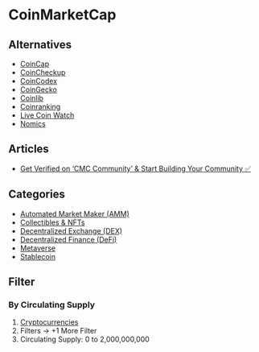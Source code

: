 # CoinMarketCap

<!--
https://aicoin.com/
https://intotheblock.com/
https://coinmetrics.io/
-->

## Alternatives

- [CoinCap](https://coincap.io/)
- [CoinCheckup](https://coincheckup.com)
- [CoinCodex](https://coincodex.com)
- [CoinGecko](https://coingecko.com)
- [Coinlib](https://coinlib.io/)
- [Coinranking](https://coinranking.com)
- [Live Coin Watch](https://livecoinwatch.com)
- [Nomics](https://nomics.com)

## Articles

- [Get Verified on ‘CMC Community’ & Start Building Your Community ✅](https://coinmarketcap.com/alexandria/article/get-verified-on-cmc-community-start-building-your-community)

## Categories

- [Automated Market Maker (AMM)](https://coinmarketcap.com/view/amm/)
- [Collectibles & NFTs](https://coinmarketcap.com/view/collectibles-nfts/)
- [Decentralized Exchange (DEX)](https://coinmarketcap.com/view/dex/)
- [Decentralized Finance (DeFi)](https://coinmarketcap.com/view/defi/)
- [Metaverse](https://coinmarketcap.com/view/metaverse/)
- [Stablecoin](https://coinmarketcap.com/view/stablecoin/)

## Filter

### By Circulating Supply

1. [Cryptocurrencies](https://coinmarketcap.com)
2. Filters -> +1 More Filter
3. Circulating Supply: 0 to 2,000,000,000
